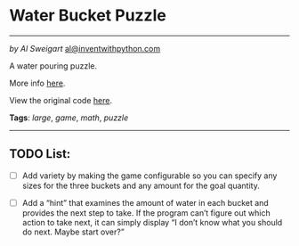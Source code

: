 Water Bucket Puzzle
===
___
_by Al Sweigart_ [al@inventwithpython.com](mailto:al@inventwithpython.com)

A water pouring puzzle. 
 
More info [here](https://en.wikipedia.org/wiki/Water_pouring_puzzle).

View the original code [here](https://nostarch.com/big-book-small-python-projects).

**Tags**: _large_, _game_, _math_, _puzzle_
___

TODO List:
---

* [ ] Add variety by making the game configurable so you can specify any sizes for the three buckets and any amount for the goal quantity.

* [ ] Add a “hint” that examines the amount of water in each bucket and provides the next step to take. If the program can’t figure out which action to take next, it can simply display “I don’t know what you should do next. Maybe start over?”
